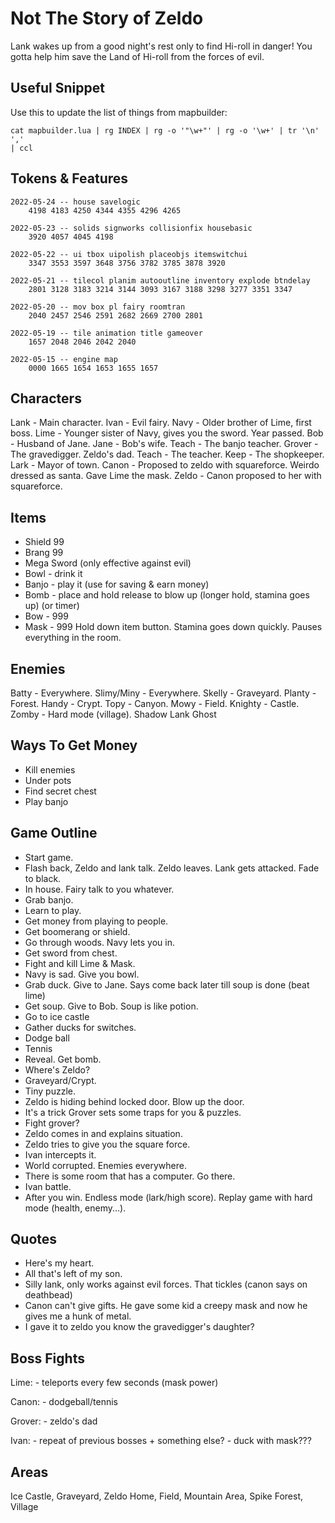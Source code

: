 # Not The Story of Zeldo
Lank wakes up from a good night's rest only to find Hi-roll in danger! You gotta
help him save the Land of Hi-roll from the forces of evil.

## Useful Snippet
Use this to update the list of things from mapbuilder:
```
cat mapbuilder.lua | rg INDEX | rg -o '"\w+"' | rg -o '\w+' | tr '\n' ','
| ccl
```

## Tokens & Features
```
2022-05-24 -- house savelogic
    4198 4183 4250 4344 4355 4296 4265

2022-05-23 -- solids signworks collisionfix housebasic 
    3920 4057 4045 4198

2022-05-22 -- ui tbox uipolish placeobjs itemswitchui
    3347 3553 3597 3648 3756 3782 3785 3878 3920

2022-05-21 -- tilecol planim autooutline inventory explode btndelay
    2801 3128 3183 3214 3144 3093 3167 3188 3298 3277 3351 3347

2022-05-20 -- mov box pl fairy roomtran
    2040 2457 2546 2591 2682 2669 2700 2801

2022-05-19 -- tile animation title gameover
    1657 2048 2046 2042 2040

2022-05-15 -- engine map
    0000 1665 1654 1653 1655 1657
```

## Characters
Lank   - Main character.
Ivan   - Evil fairy.
Navy   - Older brother of Lime, first boss.
Lime   - Younger sister of Navy, gives you the sword. Year passed.
Bob    - Husband of Jane.
Jane   - Bob's wife.
Teach  - The banjo teacher.
Grover - The gravedigger. Zeldo's dad.
Teach  - The teacher.
Keep   - The shopkeeper.
Lark   - Mayor of town.
Canon  - Proposed to zeldo with squareforce. Weirdo dressed as santa. Gave Lime the mask.
Zeldo  - Canon proposed to her with squareforce.

## Items
- Shield 99
- Brang  99
- Mega Sword (only effective against evil)
- Bowl - drink it
- Banjo - play it (use for saving & earn money)
- Bomb - place and hold release to blow up (longer hold, stamina goes up) (or timer)
- Bow  - 999
- Mask - 999 Hold down item button. Stamina goes down quickly. Pauses everything in the room.

## Enemies
Batty      - Everywhere.
Slimy/Miny - Everywhere.
Skelly     - Graveyard.
Planty     - Forest.
Handy      - Crypt.
Topy       - Canyon.
Mowy       - Field.
Knighty    - Castle.
Zomby      - Hard mode (village).
Shadow Lank
Ghost

## Ways To Get Money
- Kill enemies
- Under pots
- Find secret chest
- Play banjo

## Game Outline
- Start game.
- Flash back, Zeldo and lank talk. Zeldo leaves. Lank gets attacked. Fade to black.
- In house. Fairy talk to you whatever.
- Grab banjo.
- Learn to play.
- Get money from playing to people.
- Get boomerang or shield.
- Go through woods. Navy lets you in.
- Get sword from chest.
- Fight and kill Lime & Mask.
- Navy is sad. Give you bowl.
- Grab duck. Give to Jane. Says come back later till soup is done (beat lime)
- Get soup. Give to Bob. Soup is like potion.
- Go to ice castle
- Gather ducks for switches.
- Dodge ball
- Tennis
- Reveal. Get bomb.
- Where's Zeldo?
- Graveyard/Crypt.
- Tiny puzzle.
- Zeldo is hiding behind locked door. Blow up the door.
- It's a trick Grover sets some traps for you & puzzles.
- Fight grover?
- Zeldo comes in and explains situation.
- Zeldo tries to give you the square force.
- Ivan intercepts it.
- World corrupted. Enemies everywhere.
- There is some room that has a computer. Go there.
- Ivan battle.
- After you win. Endless mode (lark/high score). Replay game with hard mode (health, enemy...).

## Quotes
- Here's my heart.
- All that's left of my son.
- Silly lank, only works against evil forces. That tickles (canon says on deathbead)
- Canon can't give gifts. He gave some kid a creepy mask and now he gives me a hunk of metal.
- I gave it to zeldo you know the gravedigger's daughter?

## Boss Fights
Lime:
    - teleports every few seconds (mask power)

Canon:
    - dodgeball/tennis

Grover:
    - zeldo's dad

Ivan:
    - repeat of previous bosses + something else?
    - duck with mask???

## Areas
Ice Castle, Graveyard, Zeldo Home, Field, Mountain Area, Spike Forest, Village
